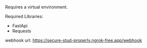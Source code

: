 Requires a virtual environment.

Required Libraries:
- FastApi
- Requests

webhook url: https://secure-stud-properly.ngrok-free.app/webhook
